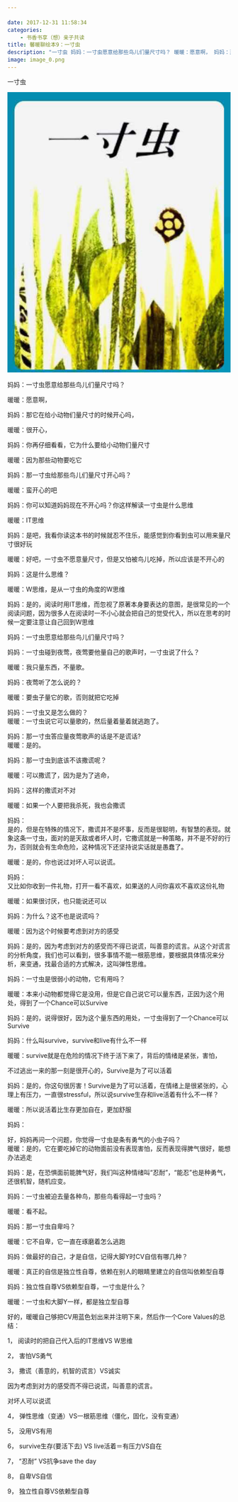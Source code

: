 ```yaml
---

date: 2017-12-31 11:58:34
categories:
    - 书香书享（想）亲子共读
title: 馨暖聊绘本9：一寸虫
description: "一寸虫 妈妈：一寸虫愿意给那些鸟儿们量尺寸吗？ 暖暖：愿意啊， 妈妈：那它在给小动物们量尺寸的时候开心吗， 暖暖：很开心， 妈妈：你再仔细看看，它为什么要给小动物们量尺寸 暖暖：因为那些动物要吃它 妈..."
image: image_0.png
---
```


一寸虫

![](image_0.png)

  
妈妈：一寸虫愿意给那些鸟儿们量尺寸吗？

  
暖暖：愿意啊，

  
妈妈：那它在给小动物们量尺寸的时候开心吗，

  
暖暖：很开心，

  
妈妈：你再仔细看看，它为什么要给小动物们量尺寸

  
暖暖：因为那些动物要吃它

  
妈妈：那一寸虫给那些鸟儿们量尺寸开心吗？

  
暖暖：蛮开心的吧

  
妈妈：你可以知道妈妈现在不开心吗？你这样解读一寸虫是什么思维

  
暖暖：IT思维

  
妈妈：是吧，我看你读这本书的时候就忍不住乐，能感觉到你看到虫可以用来量尺寸很好玩

暖暖：好吧，一寸虫不愿意量尺寸，但是又怕被鸟儿吃掉，所以应该是不开心的

  
妈妈：这是什么思维？

  
暖暖：W思维，是从一寸虫的角度的W思维

  


妈妈：是的，阅读时用IT思维，而忽视了原著本身要表达的意图，是很常见的一个阅读问题，因为很多人在阅读时一不小心就会把自己的觉受代入，所以在思考的时候一定要注意让自己回到W思维

  
妈妈：一寸虫愿意给那些鸟儿们量尺寸吗？

  
妈妈：一寸虫碰到夜莺，夜莺要他量自己的歌声时，一寸虫说了什么？  
  
暖暖：我只量东西，不量歌。  
  
妈妈：夜莺听了怎么说的？  
  
暖暖：要虫子量它的歌，否则就把它吃掉

  
妈妈：一寸虫又是怎么做的？  
暖暖：一寸虫说它可以量歌的，然后量着量着就逃跑了。

  
妈妈：那一寸虫答应量夜莺歌声的话是不是谎话?  
暖暖：是的。  
  
妈妈：那一寸虫到底该不该撒谎呢？  
  
暖暖：可以撒谎了，因为是为了逃命，

  
妈妈：这样的撒谎对不对

  
暖暖：如果一个人要把我杀死，我也会撒谎

  
妈妈：   
是的，但是在特殊的情况下，撒谎并不是坏事，反而是很聪明，有智慧的表现。就象这条一寸虫，面对的是天敌或者坏人时，它撒谎就是一种策略，并不是不好的行为，否则就会有生命危险，这种情况下还坚持说实话就是愚蠢了。  
  
暖暖：是的，你也说过对坏人可以说谎。

  
妈妈：   
又比如你收到一件礼物，打开一看不喜欢，如果送的人问你喜欢不喜欢这份礼物

  
暖暖：如果很讨厌，也只能说还可以

  
妈妈：为什么？这不也是说谎吗？

  
暖暖：因为这个时候要考虑到对方的感受

  
妈妈：是的，因为考虑到对方的感受而不得已说谎，叫善意的谎言。从这个对谎言的分析角度，我们也可以看到，很多事情不能一根筋思维，要根据具体情况来分析，来变通，找最合适的方式解决，这叫弹性思维。

  
妈妈：一寸虫是很弱小的动物，它有用吗？

  
暖暖：本来小动物都觉得它是没用，但是它自己说它可以量东西，正因为这个用处，得到了一个Chance可以Survive

  
妈妈：是的，说得很好，因为这个量东西的用处，一寸虫得到了一个Chance可以Survive

  
妈妈：什么叫survive，survive和live有什么不一样

  
暖暖：survive就是在危险的情况下终于活下来了，背后的情绪是紧张，害怕，  
  
不过逃出一来的那一刻是很开心的，Survive是为了可以活着

  
妈妈：是的，你这句很厉害！Survive是为了可以活着，在情绪上是很紧张的，心理上有压力，一直很stressful，所以说survive生存和live活着有什么不一样？

  
暖暖：所以说活着比生存更加自在，更加舒服

妈妈：  
  
好，妈妈再问一个问题，你觉得一寸虫是条有勇气的小虫子吗？  
暖暖：是的，它在要吃掉它的动物面前没有表现害怕，反而表现得脾气很好，能想办法逃走  
  
妈妈：是，在恐惧面前能脾气好，我们叫这种情绪叫“忍耐”，“能忍”也是种勇气，还很机智，随机应变。

  
妈妈：一寸虫被迫去量各种鸟，那些鸟看得起一寸虫吗？  
  
暖暖：看不起。  
  
妈妈：那一寸虫自卑吗？

  
暖暖：它不自卑，它一直在琢磨着怎么逃跑

  
妈妈：做最好的自己，才是自信，记得大脚Y时CV自信有哪几种？

  
暖暖：真正的自信是独立性自尊，依赖在别人的眼睛里建立的自信叫依赖型自尊

  
妈妈：独立性自尊VS依赖型自尊，一寸虫是什么？

  
暖暖：一寸虫和大脚Y一样，都是独立型自尊

  
  


好的，暖暖自己够把CV用蓝色划出来并注明下来，然后作一个Core Values的总结：

1， 阅读时的把自己代入后的IT思维VS W思维

2， 害怕VS勇气

3， 撒谎（善意的，机智的谎言）VS诚实

因为考虑到对方的感受而不得已说谎，叫善意的谎言。

对坏人可以说谎

4， 弹性思维（变通）VS一根筋思维（僵化，固化，没有变通）

5， 没用VS有用

6， survive生存(要活下去) VS live活着＝有压力VS自在

7， “忍耐” VS抗争save the day

8， 自卑VS自信

9， 独立性自尊VS依赖型自尊